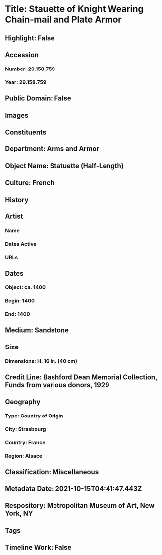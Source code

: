 # Title: Stauette of Knight Wearing Chain-mail and Plate Armor
## Highlight: False
## Accession
### Number: 29.158.759
### Year: 29.158.759
## Public Domain: False
## Images
## Constituents
## Department: Arms and Armor
## Object Name: Statuette (Half-Length)
## Culture: French
## History
## Artist
### Name
### Dates Active
### URLs
## Dates
### Object: ca. 1400
### Begin: 1400
### End: 1400
## Medium: Sandstone
## Size
### Dimensions: H. 16 in. (40 cm)
## Credit Line: Bashford Dean Memorial Collection, Funds from various donors, 1929
## Geography
### Type: Country of Origin
### City: Strasbourg
### Country: France
### Region: Alsace
## Classification: Miscellaneous
## Metadata Date: 2021-10-15T04:41:47.443Z
## Respository: Metropolitan Museum of Art, New York, NY
## Tags
## Timeline Work: False